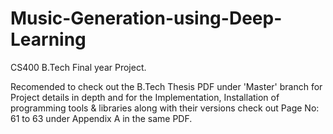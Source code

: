 # Music-Generation-using-Deep-Learning
CS400 B.Tech Final year Project. 

Recomended to check out the B.Tech Thesis PDF under 'Master' branch for Project details in depth
and for the Implementation, Installation of programming tools & libraries along with their versions check out Page No: 61 to 63 under Appendix A in the same PDF. 
